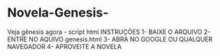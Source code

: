 # Novela-Genesis-
Veja gênesis agora - script html
INSTRUÇÕES
1- BAIXE O ARQUIVO 
2- ENTRE NO AQUIVO genesis.html 
3- ABRA NO GOOGLE OU QUALQUER NAVEGADOR 
4- APROVEITE A NOVELA
